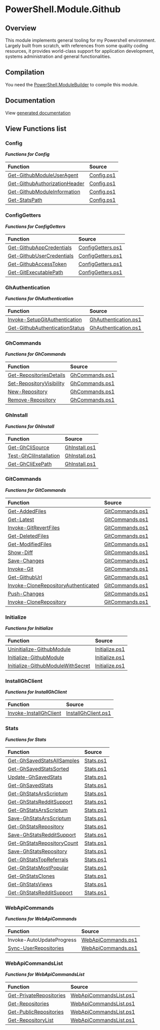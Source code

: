 # PowerShell.Module.Github

## Overview

This module implements general tooling for my Powershell environment. Largely built from scratch, with references from some quality coding resources, it provides world-class support for application development, systems administration and general functionalities.

## Compilation

You need the [PowerShell.ModuleBuilder](https://github.com/arsscriptum/PowerShell.ModuleBuilder) to compile this module.

## Documentation

View [generated documentation](https://github.com/arsscriptum/PowerShell.Module.Github/tree/master/doc)

## View Functions list

### Config

***Functions for Config***

|  **Function**                            |  **Source**                              |
|:-----------------------------------------|:-----------------------------------------|
| [Get-GithubModuleUserAgent](https://github.com/arsscriptum/PowerShell.Module.Github/blob/master/doc/Get-GithubModuleUserAgent.md)                | [Config.ps1](https://github.com/arsscriptum/PowerShell.Module.Github/blob/master/src/Config.ps1)                |
| [Get-GithubAuthorizationHeader](https://github.com/arsscriptum/PowerShell.Module.Github/blob/master/doc/Get-GithubAuthorizationHeader.md)            | [Config.ps1](https://github.com/arsscriptum/PowerShell.Module.Github/blob/master/src/Config.ps1)            |
| [Get-GithubModuleInformation](https://github.com/arsscriptum/PowerShell.Module.Github/blob/master/doc/Get-GithubModuleInformation.md)              | [Config.ps1](https://github.com/arsscriptum/PowerShell.Module.Github/blob/master/src/Config.ps1)              |
| [Get-StatsPath](https://github.com/arsscriptum/PowerShell.Module.Github/blob/master/doc/Get-StatsPath.md)                            | [Config.ps1](https://github.com/arsscriptum/PowerShell.Module.Github/blob/master/src/Config.ps1)                            |

### ConfigGetters

***Functions for ConfigGetters***

|  **Function**                            |  **Source**                              |
|:-----------------------------------------|:-----------------------------------------|
| [Get-GithubAppCredentials](https://github.com/arsscriptum/PowerShell.Module.Github/blob/master/doc/Get-GithubAppCredentials.md)                 | [ConfigGetters.ps1](https://github.com/arsscriptum/PowerShell.Module.Github/blob/master/src/ConfigGetters.ps1)                 |
| [Get-GithubUserCredentials](https://github.com/arsscriptum/PowerShell.Module.Github/blob/master/doc/Get-GithubUserCredentials.md)                | [ConfigGetters.ps1](https://github.com/arsscriptum/PowerShell.Module.Github/blob/master/src/ConfigGetters.ps1)                |
| [Get-GithubAccessToken](https://github.com/arsscriptum/PowerShell.Module.Github/blob/master/doc/Get-GithubAccessToken.md)                    | [ConfigGetters.ps1](https://github.com/arsscriptum/PowerShell.Module.Github/blob/master/src/ConfigGetters.ps1)                    |
| [Get-GitExecutablePath](https://github.com/arsscriptum/PowerShell.Module.Github/blob/master/doc/Get-GitExecutablePath.md)                    | [ConfigGetters.ps1](https://github.com/arsscriptum/PowerShell.Module.Github/blob/master/src/ConfigGetters.ps1)                    |

### GhAuthentication

***Functions for GhAuthentication***

|  **Function**                            |  **Source**                              |
|:-----------------------------------------|:-----------------------------------------|
| [Invoke-SetupGitAuthentication](https://github.com/arsscriptum/PowerShell.Module.Github/blob/master/doc/Invoke-SetupGitAuthentication.md)            | [GhAuthentication.ps1](https://github.com/arsscriptum/PowerShell.Module.Github/blob/master/src/GhAuthentication.ps1)            |
| [Get-GithubAuthenticationStatus](https://github.com/arsscriptum/PowerShell.Module.Github/blob/master/doc/Get-GithubAuthenticationStatus.md)           | [GhAuthentication.ps1](https://github.com/arsscriptum/PowerShell.Module.Github/blob/master/src/GhAuthentication.ps1)           |

### GhCommands

***Functions for GhCommands***

|  **Function**                            |  **Source**                              |
|:-----------------------------------------|:-----------------------------------------|
| [Get-RepositoriesDetails](https://github.com/arsscriptum/PowerShell.Module.Github/blob/master/doc/Get-RepositoriesDetails.md)                  | [GhCommands.ps1](https://github.com/arsscriptum/PowerShell.Module.Github/blob/master/src/GhCommands.ps1)                  |
| [Set-RepositoryVisibility](https://github.com/arsscriptum/PowerShell.Module.Github/blob/master/doc/Set-RepositoryVisibility.md)                 | [GhCommands.ps1](https://github.com/arsscriptum/PowerShell.Module.Github/blob/master/src/GhCommands.ps1)                 |
| [New-Repository](https://github.com/arsscriptum/PowerShell.Module.Github/blob/master/doc/New-Repository.md)                           | [GhCommands.ps1](https://github.com/arsscriptum/PowerShell.Module.Github/blob/master/src/GhCommands.ps1)                           |
| [Remove-Repository](https://github.com/arsscriptum/PowerShell.Module.Github/blob/master/doc/Remove-Repository.md)                        | [GhCommands.ps1](https://github.com/arsscriptum/PowerShell.Module.Github/blob/master/src/GhCommands.ps1)                        |

### GhInstall

***Functions for GhInstall***

|  **Function**                            |  **Source**                              |
|:-----------------------------------------|:-----------------------------------------|
| [Get-GhCliSource](https://github.com/arsscriptum/PowerShell.Module.Github/blob/master/doc/Get-GhCliSource.md)                          | [GhInstall.ps1](https://github.com/arsscriptum/PowerShell.Module.Github/blob/master/src/GhInstall.ps1)                          |
| [Test-GhCliInstallation](https://github.com/arsscriptum/PowerShell.Module.Github/blob/master/doc/Test-GhCliInstallation.md)                   | [GhInstall.ps1](https://github.com/arsscriptum/PowerShell.Module.Github/blob/master/src/GhInstall.ps1)                   |
| [Get-GhCliExePath](https://github.com/arsscriptum/PowerShell.Module.Github/blob/master/doc/Get-GhCliExePath.md)                         | [GhInstall.ps1](https://github.com/arsscriptum/PowerShell.Module.Github/blob/master/src/GhInstall.ps1)                         |

### GitCommands

***Functions for GitCommands***

|  **Function**                            |  **Source**                              |
|:-----------------------------------------|:-----------------------------------------|
| [Get-AddedFiles](https://github.com/arsscriptum/PowerShell.Module.Github/blob/master/doc/Get-AddedFiles.md)                           | [GitCommands.ps1](https://github.com/arsscriptum/PowerShell.Module.Github/blob/master/src/GitCommands.ps1)                           |
| [Get-Latest](https://github.com/arsscriptum/PowerShell.Module.Github/blob/master/doc/Get-Latest.md)                               | [GitCommands.ps1](https://github.com/arsscriptum/PowerShell.Module.Github/blob/master/src/GitCommands.ps1)                               |
| [Invoke-GitRevertFiles](https://github.com/arsscriptum/PowerShell.Module.Github/blob/master/doc/Invoke-GitRevertFiles.md)                    | [GitCommands.ps1](https://github.com/arsscriptum/PowerShell.Module.Github/blob/master/src/GitCommands.ps1)                    |
| [Get-DeletedFiles](https://github.com/arsscriptum/PowerShell.Module.Github/blob/master/doc/Get-DeletedFiles.md)                         | [GitCommands.ps1](https://github.com/arsscriptum/PowerShell.Module.Github/blob/master/src/GitCommands.ps1)                         |
| [Get-ModifiedFiles](https://github.com/arsscriptum/PowerShell.Module.Github/blob/master/doc/Get-ModifiedFiles.md)                        | [GitCommands.ps1](https://github.com/arsscriptum/PowerShell.Module.Github/blob/master/src/GitCommands.ps1)                        |
| [Show-Diff](https://github.com/arsscriptum/PowerShell.Module.Github/blob/master/doc/Show-Diff.md)                                | [GitCommands.ps1](https://github.com/arsscriptum/PowerShell.Module.Github/blob/master/src/GitCommands.ps1)                                |
| [Save-Changes](https://github.com/arsscriptum/PowerShell.Module.Github/blob/master/doc/Save-Changes.md)                             | [GitCommands.ps1](https://github.com/arsscriptum/PowerShell.Module.Github/blob/master/src/GitCommands.ps1)                             |
| [Invoke-Git](https://github.com/arsscriptum/PowerShell.Module.Github/blob/master/doc/Invoke-Git.md)                               | [GitCommands.ps1](https://github.com/arsscriptum/PowerShell.Module.Github/blob/master/src/GitCommands.ps1)                               |
| [Get-GithubUrl](https://github.com/arsscriptum/PowerShell.Module.Github/blob/master/doc/Get-GithubUrl.md)                            | [GitCommands.ps1](https://github.com/arsscriptum/PowerShell.Module.Github/blob/master/src/GitCommands.ps1)                            |
| [Invoke-CloneRepositoryAuthenticated](https://github.com/arsscriptum/PowerShell.Module.Github/blob/master/doc/Invoke-CloneRepositoryAuthenticated.md)      | [GitCommands.ps1](https://github.com/arsscriptum/PowerShell.Module.Github/blob/master/src/GitCommands.ps1)      |
| [Push-Changes](https://github.com/arsscriptum/PowerShell.Module.Github/blob/master/doc/Push-Changes.md)                             | [GitCommands.ps1](https://github.com/arsscriptum/PowerShell.Module.Github/blob/master/src/GitCommands.ps1)                             |
| [Invoke-CloneRepository](https://github.com/arsscriptum/PowerShell.Module.Github/blob/master/doc/Invoke-CloneRepository.md)                   | [GitCommands.ps1](https://github.com/arsscriptum/PowerShell.Module.Github/blob/master/src/GitCommands.ps1)                   |

### Initialize

***Functions for Initialize***

|  **Function**                            |  **Source**                              |
|:-----------------------------------------|:-----------------------------------------|
| [Uninitialize-GithubModule](https://github.com/arsscriptum/PowerShell.Module.Github/blob/master/doc/Uninitialize-GithubModule.md)                | [Initialize.ps1](https://github.com/arsscriptum/PowerShell.Module.Github/blob/master/src/Initialize.ps1)                |
| [Initialize-GithubModule](https://github.com/arsscriptum/PowerShell.Module.Github/blob/master/doc/Initialize-GithubModule.md)                  | [Initialize.ps1](https://github.com/arsscriptum/PowerShell.Module.Github/blob/master/src/Initialize.ps1)                  |
| [Initialize-GithubModuleWithSecret](https://github.com/arsscriptum/PowerShell.Module.Github/blob/master/doc/Initialize-GithubModuleWithSecret.md)        | [Initialize.ps1](https://github.com/arsscriptum/PowerShell.Module.Github/blob/master/src/Initialize.ps1)        |

### InstallGhClient

***Functions for InstallGhClient***

|  **Function**                            |  **Source**                              |
|:-----------------------------------------|:-----------------------------------------|
| [Invoke-InstallGhClient](https://github.com/arsscriptum/PowerShell.Module.Github/blob/master/doc/Invoke-InstallGhClient.md)                   | [InstallGhClient.ps1](https://github.com/arsscriptum/PowerShell.Module.Github/blob/master/src/InstallGhClient.ps1)                   |

### Stats

***Functions for Stats***

|  **Function**                            |  **Source**                              |
|:-----------------------------------------|:-----------------------------------------|
| [Get-GhSavedStatsAllSamples](https://github.com/arsscriptum/PowerShell.Module.Github/blob/master/doc/Get-GhSavedStatsAllSamples.md)               | [Stats.ps1](https://github.com/arsscriptum/PowerShell.Module.Github/blob/master/src/Stats.ps1)               |
| [Get-GhSavedStatsSorted](https://github.com/arsscriptum/PowerShell.Module.Github/blob/master/doc/Get-GhSavedStatsSorted.md)                   | [Stats.ps1](https://github.com/arsscriptum/PowerShell.Module.Github/blob/master/src/Stats.ps1)                   |
| [Update-GhSavedStats](https://github.com/arsscriptum/PowerShell.Module.Github/blob/master/doc/Update-GhSavedStats.md)                      | [Stats.ps1](https://github.com/arsscriptum/PowerShell.Module.Github/blob/master/src/Stats.ps1)                      |
| [Get-GhSavedStats](https://github.com/arsscriptum/PowerShell.Module.Github/blob/master/doc/Get-GhSavedStats.md)                         | [Stats.ps1](https://github.com/arsscriptum/PowerShell.Module.Github/blob/master/src/Stats.ps1)                         |
| [Get-GhStatsArsScriptum](https://github.com/arsscriptum/PowerShell.Module.Github/blob/master/doc/Get-GhStatsArsScriptum.md)                   | [Stats.ps1](https://github.com/arsscriptum/PowerShell.Module.Github/blob/master/src/Stats.ps1)                   |
| [Get-GhStatsRedditSupport](https://github.com/arsscriptum/PowerShell.Module.Github/blob/master/doc/Get-GhStatsRedditSupport.md)                 | [Stats.ps1](https://github.com/arsscriptum/PowerShell.Module.Github/blob/master/src/Stats.ps1)                 |
| [Get-GhStatsArsScriptum](https://github.com/arsscriptum/PowerShell.Module.Github/blob/master/doc/Get-GhStatsArsScriptum.md)                   | [Stats.ps1](https://github.com/arsscriptum/PowerShell.Module.Github/blob/master/src/Stats.ps1)                   |
| [Save-GhStatsArsScriptum](https://github.com/arsscriptum/PowerShell.Module.Github/blob/master/doc/Save-GhStatsArsScriptum.md)                  | [Stats.ps1](https://github.com/arsscriptum/PowerShell.Module.Github/blob/master/src/Stats.ps1)                  |
| [Get-GhStatsRepository](https://github.com/arsscriptum/PowerShell.Module.Github/blob/master/doc/Get-GhStatsRepository.md)                    | [Stats.ps1](https://github.com/arsscriptum/PowerShell.Module.Github/blob/master/src/Stats.ps1)                    |
| [Save-GhStatsRedditSupport](https://github.com/arsscriptum/PowerShell.Module.Github/blob/master/doc/Save-GhStatsRedditSupport.md)                | [Stats.ps1](https://github.com/arsscriptum/PowerShell.Module.Github/blob/master/src/Stats.ps1)                |
| [Get-GhStatsRepositoryCount](https://github.com/arsscriptum/PowerShell.Module.Github/blob/master/doc/Get-GhStatsRepositoryCount.md)               | [Stats.ps1](https://github.com/arsscriptum/PowerShell.Module.Github/blob/master/src/Stats.ps1)               |
| [Save-GhStatsRepository](https://github.com/arsscriptum/PowerShell.Module.Github/blob/master/doc/Save-GhStatsRepository.md)                   | [Stats.ps1](https://github.com/arsscriptum/PowerShell.Module.Github/blob/master/src/Stats.ps1)                   |
| [Get-GhStatsTopReferrals](https://github.com/arsscriptum/PowerShell.Module.Github/blob/master/doc/Get-GhStatsTopReferrals.md)                  | [Stats.ps1](https://github.com/arsscriptum/PowerShell.Module.Github/blob/master/src/Stats.ps1)                  |
| [Get-GhStatsMostPopular](https://github.com/arsscriptum/PowerShell.Module.Github/blob/master/doc/Get-GhStatsMostPopular.md)                   | [Stats.ps1](https://github.com/arsscriptum/PowerShell.Module.Github/blob/master/src/Stats.ps1)                   |
| [Get-GhStatsClones](https://github.com/arsscriptum/PowerShell.Module.Github/blob/master/doc/Get-GhStatsClones.md)                        | [Stats.ps1](https://github.com/arsscriptum/PowerShell.Module.Github/blob/master/src/Stats.ps1)                        |
| [Get-GhStatsViews](https://github.com/arsscriptum/PowerShell.Module.Github/blob/master/doc/Get-GhStatsViews.md)                         | [Stats.ps1](https://github.com/arsscriptum/PowerShell.Module.Github/blob/master/src/Stats.ps1)                         |
| [Get-GhStatsRedditSupport](https://github.com/arsscriptum/PowerShell.Module.Github/blob/master/doc/Get-GhStatsRedditSupport.md)                 | [Stats.ps1](https://github.com/arsscriptum/PowerShell.Module.Github/blob/master/src/Stats.ps1)                 |

### WebApiCommands

***Functions for WebApiCommands***

|  **Function**                            |  **Source**                              |
|:-----------------------------------------|:-----------------------------------------|
| Invoke-AutoUpdateProgress                | [WebApiCommands.ps1](https://github.com/arsscriptum/PowerShell.Module.Github/blob/master/src/WebApiCommands.ps1)                |
| [Sync-UserRepositories](https://github.com/arsscriptum/PowerShell.Module.Github/blob/master/doc/Sync-UserRepositories.md)                    | [WebApiCommands.ps1](https://github.com/arsscriptum/PowerShell.Module.Github/blob/master/src/WebApiCommands.ps1)                    |

### WebApiCommandsList

***Functions for WebApiCommandsList***

|  **Function**                            |  **Source**                              |
|:-----------------------------------------|:-----------------------------------------|
| [Get-PrivateRepositories](https://github.com/arsscriptum/PowerShell.Module.Github/blob/master/doc/Get-PrivateRepositories.md)                  | [WebApiCommandsList.ps1](https://github.com/arsscriptum/PowerShell.Module.Github/blob/master/src/WebApiCommandsList.ps1)                  |
| [Get-Repositories](https://github.com/arsscriptum/PowerShell.Module.Github/blob/master/doc/Get-Repositories.md)                         | [WebApiCommandsList.ps1](https://github.com/arsscriptum/PowerShell.Module.Github/blob/master/src/WebApiCommandsList.ps1)                         |
| [Get-PublicRepositories](https://github.com/arsscriptum/PowerShell.Module.Github/blob/master/doc/Get-PublicRepositories.md)                   | [WebApiCommandsList.ps1](https://github.com/arsscriptum/PowerShell.Module.Github/blob/master/src/WebApiCommandsList.ps1)                   |
| [Get-RepositoryList](https://github.com/arsscriptum/PowerShell.Module.Github/blob/master/doc/Get-RepositoryList.md)                       | [WebApiCommandsList.ps1](https://github.com/arsscriptum/PowerShell.Module.Github/blob/master/src/WebApiCommandsList.ps1)                       |

